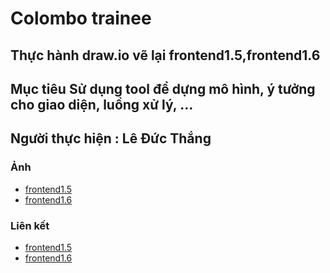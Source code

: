 # Colombo trainee

## Thực hành draw.io vẽ lại frontend1.5,frontend1.6

## Mục tiêu Sử dụng tool để dựng mô hình, ý tưởng cho giao diện, luồng xử lý, ...

## Người thực hiện : Lê Đức Thắng

### Ảnh
- [frontend1.5](https://daumarauxanh97.github.io/thang97.github.io/images/tinyone-1.png)
- [frontend1.6](https://daumarauxanh97.github.io/thucHanh2/images/My-profile.png)

### Liên kết
- [frontend1.5](https://daumarauxanh97.github.io/draw/frontend1_5.xml)
- [frontend1.6](https://daumarauxanh97.github.io/draw/frontend1_6.xml)
